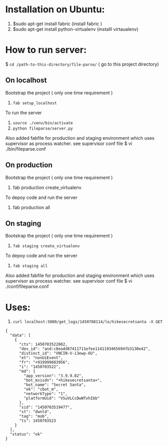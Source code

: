 Installation on Ubuntu:
=======================
1. $sudo apt-get install fabric              (install fabric )
2. $sudo apt-get install python-virtualenv   (installl virtaualenv)

How to run server:
=================

$ `cd /path-to-this-directory/file-parse/`  ( go to this project directory)

On localhost
-------------
Bootstrap the project ( only one time requirement )
1. `fab setup_localhost`

To run the server
1. `source ./venv/bin/activate` 
2. `python fileparse/server.py` 

Also added fabfile for production and staging environment which uses supervisor as process watcher.
see supervisor conf file
$ vi ./bin/fileparse.conf 


On production
-------------
Bootstrap the project ( only one time requirement )
1. fab production create_virtualenv

To depoy code and run the server
1. fab production all


On staging
-------------
Bootstrap the project ( only one time requirement )
1. `fab staging create_virtualenv`

To depoy code and run the server
1. `fab staging all`  

Also added fabfile for production and staging environment which uses supervisor as process watcher.
see supervisor conf file
$ vi ./conf/fileparse.conf

 
Uses:
=====
1. `curl localhost:5000/get_logs/1450708114/le/hikesecretsanta -X GET`
```
{
  "data": [
    {
      "cts": 1450703522802, 
      "dev_id": "and:c8eadd87411711efee1141193465694fb3130e42", 
      "distinct_id": "VNCIN-V-i3ewp-6U", 
      "et": "nonUiEvent", 
      "fr": "+919999683956", 
      "i": "1450703522", 
      "md": {
        "app_version": "3.9.9.82", 
        "bot_msisdn": "+hikesecretsanta+", 
        "bot_name": "Secret Santa", 
        "ek": "cbot_m", 
        "networkType": "1", 
        "platformUid": "VSuVLCcDwWTxhIbb"
      }, 
      "sid": "1450703519477", 
      "st": "dwnld", 
      "tag": "mob", 
      "ts": 1450703523
    }
  ], 
  "status": "ok"
}
```
